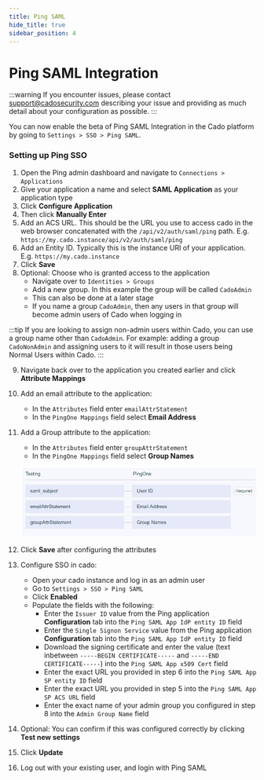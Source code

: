 ```yaml
---
title: Ping SAML
hide_title: true
sidebar_position: 4
---
```


# Ping SAML Integration

:::warning
If you encounter issues, please contact support@cadosecurity.com describing your issue and providing as much detail about your configuration as possible.
:::

You can now enable the beta of Ping SAML Integration in the Cado platform by going to `Settings > SSO > Ping SAML`.

### Setting up Ping SSO
1. Open the Ping admin dashboard and navigate to `Connections > Applications`
2. Give your application a name and select **SAML Application** as your application type
3. Click **Configure Application**
4. Then click **Manually Enter**
5. Add an ACS URL. This should be the URL you use to access cado in the web browser concatenated with the `/api/v2/auth/saml/ping` path. E.g. `https://my.cado.instance/api/v2/auth/saml/ping`
6. Add an Entity ID. Typically this is the instance URI of your application. E.g. `https://my.cado.instance`
7. Click **Save**
8. Optional: Choose who is granted access to the application
	- Navigate over to `Identities > Groups`
	- Add a new group. In this example the group will be called `CadoAdmin`
	- This can also be done at a later stage
	- If you name a group `CadoAdmin`, then any users in that group will become admin users of Cado when logging in

:::tip
If you are looking to assign non-admin users within Cado, you can use a group name other than `CadoAdmin`.  For example: adding a group `CadoNonAdmin` and assigning users to it will result in those users being Normal Users within Cado.
:::

9. Navigate back over to the application you created earlier and click **Attribute Mappings**
10. Add an email attribute to the application:
	- In the `Attributes` field enter `emailAttrStatement`
    - In the `PingOne Mappings` field select **Email Address**

11. Add a Group attribute to the application:
	- In the `Attributes` field enter `groupAttrStatement`
    - In the `PingOne Mappings` field select **Group Names**

	![Ping Attribute Statement](/img/ping-attribute-statement.png)

12. Click **Save** after configuring the attributes
13. Configure SSO in cado:
	- Open your cado instance and log in as an admin user
	- Go to `Settings > SSO > Ping SAML`
	- Click **Enabled**
    - Populate the fields with the following:
        - Enter the `Issuer ID` value from the Ping application **Configuration** tab into the `Ping SAML App IdP entity ID` field
        - Enter the `Single Signon Service` value from the Ping application **Configuration** tab into the `Ping SAML App IdP entity ID` field
        - Download the signing certificate and enter the value (text inbetween `-----BEGIN CERTIFICATE-----` and `-----END CERTIFICATE-----`) into the `Ping SAML App x509 Cert` field
        - Enter the exact URL you provided in step 6 into the `Ping SAML App SP entity ID` field
        - Enter the exact URL you provided in step 5 into the `Ping SAML App SP ACS URL` field
        - Enter the exact name of your admin group you configured in step 8 into the `Admin Group Name` field
14. Optional: You can confirm if this was configured correctly by clicking **Test new settings**
15. Click **Update**
16. Log out with your existing user, and login with Ping SAML

